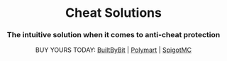 # <div align="center">Cheat Solutions</div>
### <div align="center">The intuitive solution when it comes to anti-cheat protection</div>
<div align="center">BUY YOURS TODAY: <a href='https://builtbybit.com/resources/bundle/730'>BuiltByBit</a> | <a href='https://polymart.org/bundle/368'>Polymart</a> | <a href='https://www.spigotmc.org/resources/authors/66556'>SpigotMC</a></div>
